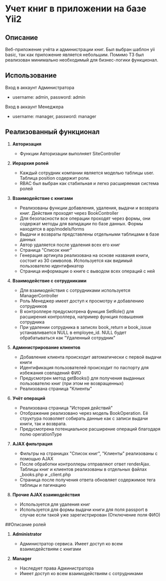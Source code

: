 # Учет книг в приложении на базе Yii2
## Описание
Веб-приложение учёта и администрации книг. Был выбран шаблон yii basic, так как приложение является небольшим. Помимо ТЗ был реализован минимально необходимый для бизнес-логики функционал.
## Использование
Вход в аккаунт Администратора
- username: admin, password: admin

Вход в аккаунт Менеджера
- username: manager, password: manager
## Реализованный функционал

1. **Авторизация**
   - Функции Авторизации выполняет SiteController

2. **Иерархия ролей**
   - Каждый сотрудник компании является моделью таблицы user. Таблица position содержит роли.
   - RBAC был выбран как стабильная и легко расширяемая система ролей
   
3. **Взаимодействие с книгами**
   - Реализованы функции добавления, удаления, выдачи и возврата книг. Действия проходят через BookController
   - Для безопасности все операции проходят через формы, они содержат методы для валидации по базе данных. Формы находятся в app/models/forms
   - Выдачи и возвраты представлены отдельными таблицами в базе данных
   - Автор удаляется после удаления всех его книг
   - Страница "Список книг"
   - Генерация артикула реализована на основе названия книги, состоит из 30 символов. Используется как видимый пользователю идентификатор
   - Страница информации о книге с выводом всех операций с ней
   
4. **Взаимодействие с сотрудниками**
   - Для взаимодействия с сотрудниками используется ManagerController
   - Роль Менеджер имеет доступ к просмотру и добавлению сотрудников
   - В контроллере предусмотрена функция SetRole() для расширения контроллера, например функция повышения сотрудника
   - При удалении сотрудника в записях book_return и book_issue устанавливается NULL в employee_id. NULL будет обрабатываться как "Удаленный сотрудник"
   
5. **Администрирование клиентов**
   - Добавление клиента происходит автоматически с первой выдачи книги
   - Идентификация пользователей происходит по паспорту для избежания совпадений ФИО
   - Предусмотрен метод getBooks() для получения выданных пользователю книг (при этом не возвращенных)
   - Реализована страница "Клиенты"
   
6. **Учёт операций**
   - Реализована страница "История действий"
   - Отображение реализовано через модель BookOperation. Её структура позволяет собирать данные как с записи выдачи книги, так и возврата.
   - Предусмотрена потенциальное расширение операций благодаря полю operationType
   
7. **AJAX фильтрация**
   - Фильтры на страницах "Список книг", "Клиенты" реализованы с помощью AJAX
   - После обработки контроллеры отправляют ответ renderAjax. Таблицы книг и клиентов реализованы в отдельных файлах _books.php и _client.php
   - Страница после получения ответа обновляет содержимое тега таблицы и пагинацию
   
8. **Прочие AJAX взаимодействия**
   - Используется для удаления книг
   - Используется для формы выдачи книги для поля passport в случае если такой уже зарегистрирован (Отключение поля ФИО)
   
##Описание ролей
1. **Administrator**
   - Администратор сервиса. Имеет доступ ко всем взаимодействиям с книгами
   
2. **Manager**
   - Наследует права Администратора
   - Имеет доступ ко всем взаимодействиям с сотрудниками
